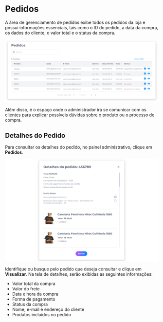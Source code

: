 # Pedidos
A área de gerenciamento de pedidos exibe todos os pedidos da loja e possui informações essenciais, tais como o ID do pedido, a data da compra, os dados do cliente, o valor total e o status da compra.

![image](../img/backoffice/orders.png)

Além disso, é o espaço onde o administrador irá se comunicar com os clientes para explicar possíveis dúvidas sobre o produto ou o processo de compra.

## Detalhes do Pedido
Para consultar os detalhes do pedido, no painel administrativo, clique em **Pedidos**.

![image](../img/backoffice/orders_details.png)

Identifique ou busque pelo pedido que deseja consultar e clique em **Visualizar**. Na tela de detalhes, serão exibidas as seguintes informações:

- Valor total da compra
- Valor do frete
- Data e hora da compra
- Forma de pagamento
- Status da compra
- Nome, e-mail e endereço do cliente
- Produtos incluídos no pedido
